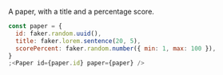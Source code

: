 A paper, with a title and a percentage score.

```js
const paper = {
  id: faker.random.uuid(),
  title: faker.lorem.sentence(20, 5),
  scorePercent: faker.random.number({ min: 1, max: 100 }),
}
;<Paper id={paper.id} paper={paper} />
```

